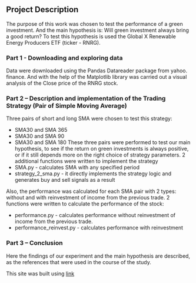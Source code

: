 ## Project Description
The purpose of this work was chosen to test the performance of a green investment. And the main hypothesis is: Will green investment always bring a good return?
To test this hypothesis is used the Global X Renewable Energy Producers ETF (ticker - RNRG).

### Part 1 - Downloading and exploring data
Data were downloaded using the Pandas Datareader package from yahoo. finance. And with the help of the Matplotlib library was carried out a visual analysis of the Close price of the RNRG stock.


### Part 2 – Description and implementation of the Trading Strategy (Pair of Simple Moving Average)
Three pairs of short and long SMA were chosen to test this strategy:
- SMA30 and SMA 365
- SMA30 and SMA 90
- SMA30 and SMA 180
These three pairs were performed to test our main hypothesis, to see if the return on green investments is always positive, or if it still depends more on the right choice of strategy parameters.
2 additional functions were written to implement the strategy
- SMA.py - calculates SMA with any specified period
- strategy_2_sma.py - it directly implements the strategy logic and generates buy and sell signals as a result

Also,  the performance was calculated for each SMA pair with 2 types: without and with reinvestment of income from the previous trade.
2 functions were written to calculate the performance of the stock:
- performance.py - calculates performance without reinvestment of income from the previous trade.
- performance_reinvest.py - calculates performance with reinvestment

### Part 3 – Conclusion
Here the findings of our experiment and the main hypothesis are described, as the references that were used in the course of the study.

This site was built using [link](https://pages.github.com/)
